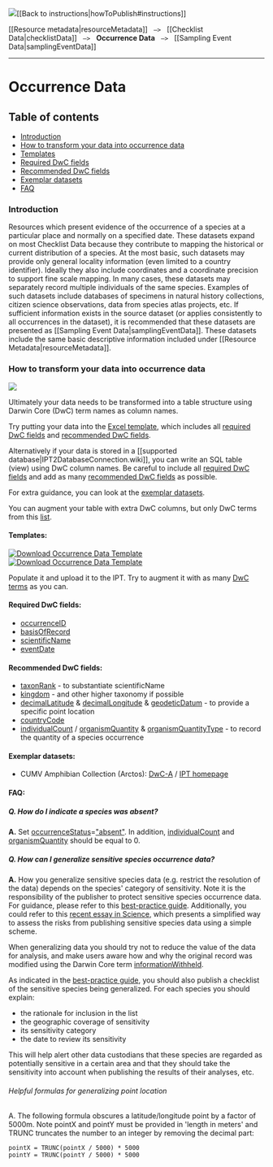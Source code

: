 <img src='https://github.com/gbif/ipt/wiki/gbif-ipt-docs/ipt2/arrow-back-24.png' />[[Back to instructions|howToPublish#instructions]]

[[Resource metadata|resourceMetadata]] &nbsp;&nbsp;``—>``&nbsp;&nbsp; [[Checklist Data|checklistData]] &nbsp;&nbsp;``—>``&nbsp;&nbsp; **Occurrence Data** &nbsp;&nbsp;``—>``&nbsp;&nbsp; [[Sampling Event Data|samplingEventData]]

---

# Occurrence Data

## Table of contents
+ [Introduction](occurrenceData#introduction)
+ [How to transform your data into occurrence data](occurrenceData#how-to-transform-your-data-into-occurrence-data)
+ [Templates](occurrenceData#templates)
+ [Required DwC fields](occurrenceData#required-dwc-fields)
+ [Recommended DwC fields](occurrenceData#recommended-dwc-fields)
+ [Exemplar datasets](occurrenceData#exemplar-datasets)
+ [FAQ](occurrenceData#faq)

### Introduction
Resources which present evidence of the occurrence of a species at a particular place and normally on a specified date.  These datasets expand on most Checklist Data because they contribute to mapping the historical or current distribution of a species. At the most basic, such datasets may provide only general locality information (even limited to a country identifier).  Ideally they also include coordinates and a coordinate precision to support fine scale mapping.  In many cases, these datasets may separately record multiple individuals of the same species. Examples of such datasets include databases of specimens in natural history collections, citizen science observations, data from species atlas projects, etc.  If sufficient information exists in the source dataset (or applies consistently to all occurrences in the dataset), it is recommended that these datasets are presented as [[Sampling Event Data|samplingEventData]].  These datasets include the same basic descriptive information included under [[Resource Metadata|resourceMetadata]].

### How to transform your data into occurrence data

<img src='https://github.com/gbif/ipt/wiki/gbif-ipt-docs/ipt2/flow-od.png' />

Ultimately your data needs to be transformed into a table structure using Darwin Core (DwC) term names as column names. 

Try putting your data into the [Excel template](occurrenceData#templates), which includes all [required DwC fields](occurrenceData#required-dwc-fields) and [recommended DwC fields](occurrenceData#recommended-dwc-fields). 

Alternatively if your data is stored in a [[supported database|IPT2DatabaseConnection.wiki]], you can write an SQL table (view) using DwC column names. Be careful to include all [required DwC fields](occurrenceData#required-dwc-fields) and add as many [recommended DwC fields](occurrenceData#recommended-dwc-fields) as possible. 

For extra guidance, you can look at the [exemplar datasets](occurrenceData#exemplar-datasets). 

You can augment your table with extra DwC columns, but only DwC terms from this [list](http://rs.gbif.org/core/dwc_occurrence_2015-07-02.xml).

#### Templates: 
[![Download Occurrence Data Template][2]][3]
[![Download Occurrence Data Template][4]][5]

Populate it and upload it to the IPT. Try to augment it with as many [DwC terms](http://rs.tdwg.org/dwc/terms/) as you can.

  [3]: https://github.com/gbif/ipt/wiki/gbif-ipt-docs/downloads/occurrence_ipt_template_v2.xlsx
  [2]: https://github.com/gbif/ipt/wiki/gbif-ipt-docs/ipt2/excel-template2.png (Download Occurrence Data Template)
  [5]: https://github.com/gbif/ipt/wiki/gbif-ipt-docs/downloads/occurrence_ipt_template_v2_example_data.xlsx
  [4]: https://github.com/gbif/ipt/wiki/gbif-ipt-docs/ipt2/excel-template-data2.png (Download Occurrence Data Template)


#### Required DwC fields: 
* [occurrenceID](http://rs.tdwg.org/dwc/terms/#occurrenceID)
* [basisOfRecord](http://rs.tdwg.org/dwc/terms/#basisOfRecord)
* [scientificName](http://rs.tdwg.org/dwc/terms/#scientificName)
* [eventDate](http://rs.tdwg.org/dwc/terms/#eventDate)

#### Recommended DwC fields: 
* [taxonRank](http://rs.tdwg.org/dwc/terms/#taxonRank) - to substantiate scientificName 
* [kingdom](http://rs.tdwg.org/dwc/terms/#kingdom) - and other higher taxonomy if possible 
* [decimalLatitude](http://rs.tdwg.org/dwc/terms/#decimalLatitude) & [decimalLongitude](http://rs.tdwg.org/dwc/terms/#decimalLongitude) & [geodeticDatum](http://rs.tdwg.org/dwc/terms/#geodeticDatum) - to provide a specific point location
* [countryCode](http://rs.tdwg.org/dwc/terms/#countryCode)
* [individualCount](http://rs.tdwg.org/dwc/terms/#individualCount) / [organismQuantity](http://rs.tdwg.org/dwc/terms/#organismQuantity) & [organismQuantityType](http://rs.tdwg.org/dwc/terms/#organismQuantityType) - to record the quantity of a species occurrence

#### Exemplar datasets: 
* CUMV Amphibian Collection (Arctos): [DwC-A](http://ipt.vertnet.org:8080/ipt/archive.do?r=cumv_amph) / [IPT homepage](http://ipt.vertnet.org:8080/ipt/resource.do?r=cumv_amph)

#### FAQ: 

##### Q. How do I indicate a species was absent?

**A.** Set [occurrenceStatus](http://rs.tdwg.org/dwc/terms/#occurrenceStatus)=["absent"](http://rs.gbif.org/vocabulary/gbif/occurrence_status.xml). In addition, [individualCount](http://rs.tdwg.org/dwc/terms/#individualCount) and [organismQuantity](http://rs.tdwg.org/dwc/terms/#organismQuantity) should be equal to 0. 

##### Q. How can I generalize sensitive species occurrence data?

**A.** How you generalize sensitive species data (e.g. restrict the resolution of the data) depends on the species' category of sensitivity. Note it is the responsibility of the publisher to protect sensitive species occurrence data. For guidance, please refer to this [best-practice guide](http://www.gbif.org/resource/80512). Additionally, you could refer to this [recent essay in Science](http://science.sciencemag.org/content/356/6340/800), which presents a simplified way to assess the risks from publishing sensitive species data using a simple scheme.

When generalizing data you should try not to reduce the value of the data for analysis, and make users aware how and why the original record was modified using the Darwin Core term [informationWithheld](http://rs.tdwg.org/dwc/terms/#informationWithheld). 

As indicated in the [best-practice guide](http://www.gbif.org/resource/80512), you should also publish a checklist of the sensitive species being generalized. For each species you should explain: 
* the rationale for inclusion in the list
* the geographic coverage of sensitivity
* its sensitivity category
* the date to review its sensitivity

This will help alert other data custodians that these species are regarded as potentially sensitive in a certain area and that they should take the sensitivity into account when publishing the results of their analyses, etc. 

###### Helpful formulas for generalizing point location  

A. The following formula obscures a latitude/longitude point by a factor of 5000m. Note pointX and pointY must be provided in 'length in meters' and TRUNC truncates the number to an integer by removing the decimal part:
```
pointX = TRUNC(pointX / 5000) * 5000
pointY = TRUNC(pointY / 5000) * 5000
```